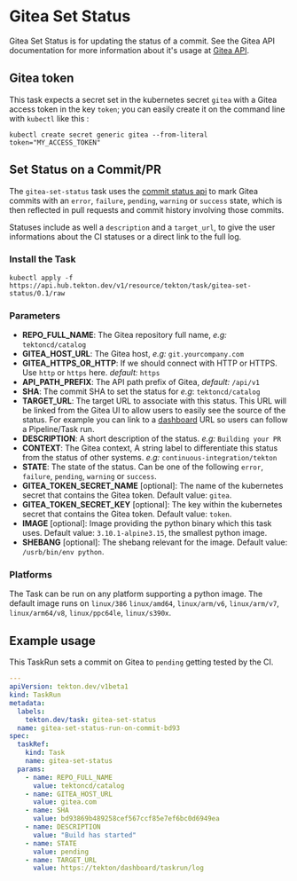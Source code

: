 # Gitea Set Status

Gitea Set Status is for updating the status of a commit. See the Gitea API documentation
for more information about it's usage at [Gitea API](https://try.gitea.io/api/swagger).

## Gitea token

This task expects a secret set in the kubernetes secret `gitea`
with a Gitea access token in the key `token`; you can easily create it on the
command line with `kubectl` like this :

```
kubectl create secret generic gitea --from-literal token="MY_ACCESS_TOKEN"
```

## Set Status on a Commit/PR

The `gitea-set-status` task uses the [commit status api](https://try.gitea.io/api/swagger)
to mark Gitea commits with an `error`, `failure`, `pending`, `warning` or `success`
state, which is then reflected in pull requests and commit history involving those commits.

Statuses include as well a `description` and a `target_url`, to give the user
informations about the CI statuses or a direct link to the full log.

### Install the Task

```
kubectl apply -f https://api.hub.tekton.dev/v1/resource/tekton/task/gitea-set-status/0.1/raw
```

### Parameters

* **REPO_FULL_NAME**: The Gitea repository full name, _e.g:_ `tektoncd/catalog`
* **GITEA_HOST_URL**: The Gitea host, _e.g:_ `git.yourcompany.com`
* **GITEA_HTTPS_OR_HTTP**: If we should connect with HTTP or HTTPS. Use `http` or `https` here. _default:_ `https`
* **API_PATH_PREFIX**: The API path prefix of Gitea, _default:_ `/api/v1`
* **SHA**: The commit SHA to set the status for _e.g_: `tektoncd/catalog`
* **TARGET_URL**: The target URL to associate with this status. This URL will
  be linked from the Gitea UI to allow users to easily see the source of the
  status. For example you can link to a
  [dashboard](https://github.com/tektoncd/dashboard) URL so users can follow a
  Pipeline/Task run.
* **DESCRIPTION**: A short description of the status. _e.g:_ `Building your PR`
* **CONTEXT**: The Gitea context, A string label to differentiate this status
  from the status of other systems. _e.g:_ `continuous-integration/tekton`
* **STATE**: The state of the status. Can be one of the following `error`,
  `failure`, `pending`, `warning` or `success`.
* **GITEA_TOKEN_SECRET_NAME** \[optional\]: The name of the kubernetes secret that
  contains the Gitea token. Default value: `gitea`.
* **GITEA_TOKEN_SECRET_KEY** \[optional\]: The key within the kubernetes secret that
  contains the Gitea token. Default value: `token`.
* **IMAGE** \[optional\]: Image providing the python binary which this task uses. Default
  value: `3.10.1-alpine3.15`, the smallest python image.
* **SHEBANG** \[optional\]: The shebang relevant for the image. Default value: `/usrb/bin/env python`.


### Platforms

The Task can be run on any platform supporting a python image. The default image runs on `linux/386`
`linux/amd64`, `linux/arm/v6`, `linux/arm/v7`, `linux/arm64/v8`, `linux/ppc64le`, `linux/s390x`.

## Example usage

This TaskRun sets a commit on Gitea to `pending` getting tested by the CI.

```yaml
---
apiVersion: tekton.dev/v1beta1
kind: TaskRun
metadata:
  labels:
    tekton.dev/task: gitea-set-status
  name: gitea-set-status-run-on-commit-bd93
spec:
  taskRef:
    kind: Task
    name: gitea-set-status
  params:
    - name: REPO_FULL_NAME
      value: tektoncd/catalog
    - name: GITEA_HOST_URL
      value: gitea.com
    - name: SHA
      value: bd93869b489258cef567ccf85e7ef6bc0d6949ea
    - name: DESCRIPTION
      value: "Build has started"
    - name: STATE
      value: pending
    - name: TARGET_URL
      value: https://tekton/dashboard/taskrun/log
```
